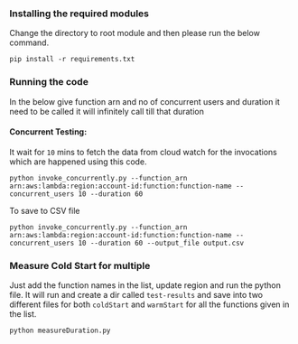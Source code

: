 ### Installing the required modules

Change the directory to root module and then please run the below command.

```
pip install -r requirements.txt
```

### Running the code 
In the below give function arn and no of concurrent users and duration it need to be called it will infinitely call till that duration


#### Concurrent Testing: 
It wait for `10`  mins to fetch the data from cloud watch for the invocations which are happened using this code. 
```
python invoke_concurrently.py --function_arn arn:aws:lambda:region:account-id:function:function-name --concurrent_users 10 --duration 60
```
To save to CSV file 

```
python invoke_concurrently.py --function_arn arn:aws:lambda:region:account-id:function:function-name --concurrent_users 10 --duration 60 --output_file output.csv
```


### Measure Cold Start for multiple 
Just add the function names in the list, update region  and run the python file. It will run and create a dir called `test-results` and save into two different files for both `coldStart` and `warmStart` for all the functions given in the list.
```
python measureDuration.py
```



